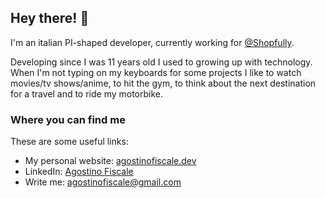 ## Hey there! 👋 

I'm an italian PI-shaped developer, currently working for [@Shopfully](https://shopfully.com/).

Developing since I was 11 years old I used to growing up with technology. When I'm not typing on my keyboards for some projects I like to watch movies/tv shows/anime, to hit the gym, to think about the next destination for a travel and to ride my motorbike.

### Where you can find me

These are some useful links:

- My personal website: [agostinofiscale.dev](https://agostinofiscale.dev/)
- LinkedIn: [Agostino Fiscale](https://www.linkedin.com/in/agostinofiscale/)
- Write me: [agostinofiscale@gmail.com](mailto:agostinofiscale@gmail.com)
